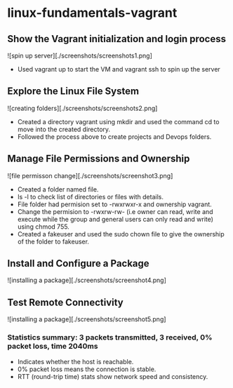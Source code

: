 # linux-fundamentals-vagrant

## Show the Vagrant initialization and login process

![spin up server][./screenshots/screenshots1.png]

- Used vagrant up to start the VM and vagrant ssh to spin up the server

## Explore the Linux File System

![creating folders][./screenshots/screenshots2.png]

- Created a directory vagrant using mkdir and used the command cd to move into the created directory.
- Followed the process above to create projects and Devops folders.

## Manage File Permissions and Ownership

![file permisson change][./screenshots/screenshot3.png]

- Created a folder named file.
- ls -l to check list of directories or files with details.
- File folder had permision set to -rwxrwxr-x and ownership vagrant.
- Change the permision to -rwxrw-rw- (i.e owner can read, write and execute while the group and general users can only read and write) using chmod 755.
- Created a fakeuser and used the sudo chown file to give the ownership of the folder to fakeuser.

## Install and Configure a Package

![installing a package][./screenshots/screenshot4.png]

## Test Remote Connectivity

![installing a package][./screenshots/screenshot5.png]

### Statistics summary: 3 packets transmitted, 3 received, 0% packet loss, time 2040ms

- Indicates whether the host is reachable.
- 0% packet loss means the connection is stable.
- RTT (round-trip time) stats show network speed and consistency.
